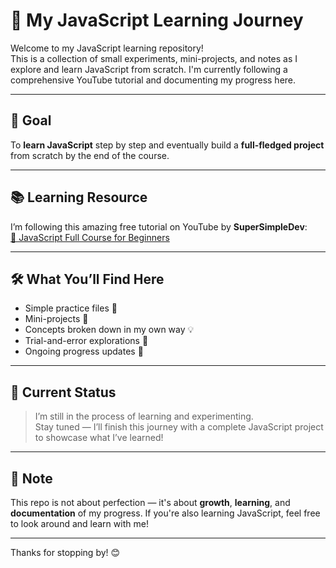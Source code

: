 # 🌱 My JavaScript Learning Journey

Welcome to my JavaScript learning repository!  
This is a collection of small experiments, mini-projects, and notes as I explore and learn JavaScript from scratch. I'm currently following a comprehensive YouTube tutorial and documenting my progress here.

---

## 🎯 Goal

To **learn JavaScript** step by step and eventually build a **full-fledged project** from scratch by the end of the course.

---

## 📚 Learning Resource

I’m following this amazing free tutorial on YouTube by **SuperSimpleDev**:  
[🔗 JavaScript Full Course for Beginners](https://www.youtube.com/watch?v=EerdGm-ehJQ&t=14978s&ab_channel=SuperSimpleDev)

---

## 🛠️ What You’ll Find Here

- Simple practice files 📝  
- Mini-projects 🔧  
- Concepts broken down in my own way 💡  
- Trial-and-error explorations 🎯  
- Ongoing progress updates 🚀

---

## 🧠 Current Status

> I’m still in the process of learning and experimenting.  
> Stay tuned — I’ll finish this journey with a complete JavaScript project to showcase what I’ve learned!

---

## 📌 Note

This repo is not about perfection — it's about **growth**, **learning**, and **documentation** of my progress. If you're also learning JavaScript, feel free to look around and learn with me!

---

Thanks for stopping by! 😊
